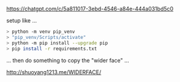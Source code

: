 
https://chatgpt.com/c/5a811017-3ebd-4546-a84e-444a031bd5c0


setup like ...

```bash
> python -m venv pip_venv
> "pip_venv/Scripts/activate"
> python -m pip install --upgrade pip
> pip install -r requirements.txt
```

... then do something to copy the "wider face" ...

http://shuoyang1213.me/WIDERFACE/